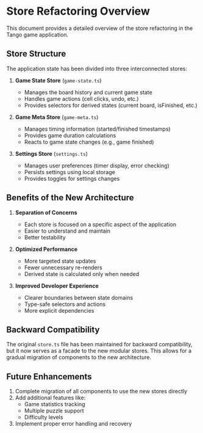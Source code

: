 # Store Refactoring Overview

This document provides a detailed overview of the store refactoring in the Tango game application.

## Store Structure

The application state has been divided into three interconnected stores:

1. **Game State Store** (`game-state.ts`)

   - Manages the board history and current game state
   - Handles game actions (cell clicks, undo, etc.)
   - Provides selectors for derived states (current board, isFinished, etc.)

2. **Game Meta Store** (`game-meta.ts`)

   - Manages timing information (started/finished timestamps)
   - Provides game duration calculations
   - Reacts to game state changes (e.g., game finished)

3. **Settings Store** (`settings.ts`)
   - Manages user preferences (timer display, error checking)
   - Persists settings using local storage
   - Provides toggles for settings changes

## Benefits of the New Architecture

1. **Separation of Concerns**

   - Each store is focused on a specific aspect of the application
   - Easier to understand and maintain
   - Better testability

2. **Optimized Performance**

   - More targeted state updates
   - Fewer unnecessary re-renders
   - Derived state is calculated only when needed

3. **Improved Developer Experience**
   - Clearer boundaries between state domains
   - Type-safe selectors and actions
   - More explicit dependencies

## Backward Compatibility

The original `store.ts` file has been maintained for backward compatibility, but it now serves as a facade to the new modular stores. This allows for a gradual migration of components to the new architecture.

## Future Enhancements

1. Complete migration of all components to use the new stores directly
2. Add additional features like:
   - Game statistics tracking
   - Multiple puzzle support
   - Difficulty levels
3. Implement proper error handling and recovery
